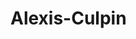 # Alexis-Culpin

<!--  package requierement

$names (to generate random names for our users)
pandas (to generate the final data frame)
random
 -->